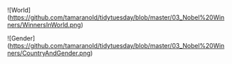 ![World] (https://github.com/tamaranold/tidytuesday/blob/master/03_Nobel%20Winners/WinnersInWorld.png)

![Gender] (https://github.com/tamaranold/tidytuesday/blob/master/03_Nobel%20Winners/CountryAndGender.png)
